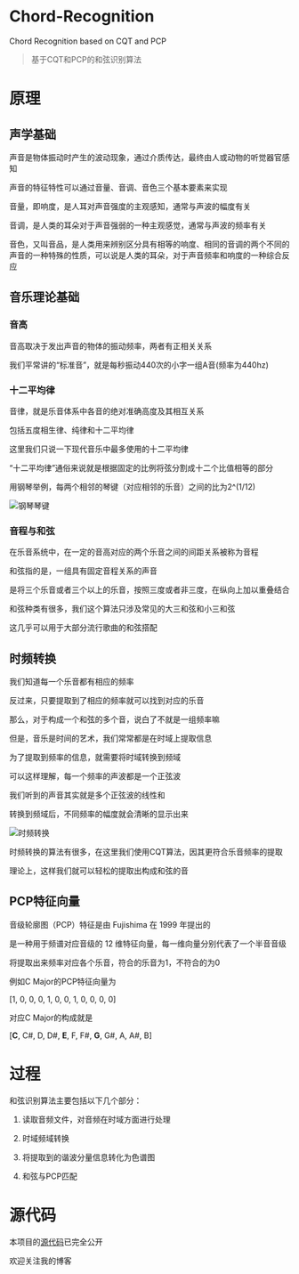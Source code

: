 # Chord-Recognition
Chord Recognition based on CQT and PCP

> 基于CQT和PCP的和弦识别算法

# 原理
## 声学基础
声音是物体振动时产生的波动现象，通过介质传达，最终由人或动物的听觉器官感知

声音的特征特性可以通过音量、音调、音色三个基本要素来实现

音量，即响度，是人耳对声音强度的主观感知，通常与声波的幅度有关

音调，是人类的耳朵对于声音强弱的一种主观感觉，通常与声波的频率有关

音色，又叫音品，是人类用来辨别区分具有相等的响度、相同的音调的两个不同的声音的一种特殊的性质，可以说是人类的耳朵，对于声音频率和响度的一种综合反应

## 音乐理论基础
### 音高
音高取决于发出声音的物体的振动频率，两者有正相关关系

我们平常讲的“标准音”，就是每秒振动440次的小字一组A音(频率为440hz)

### 十二平均律
音律，就是乐音体系中各音的绝对准确高度及其相互关系

包括五度相生律、纯律和十二平均律

这里我们只说一下现代音乐中最多使用的十二平均律

“十二平均律”通俗来说就是根据固定的比例将弦分割成十二个比值相等的部分

用钢琴举例，每两个相邻的琴键（对应相邻的乐音）之间的比为2^(1/12)

![钢琴琴键](http://m.qpic.cn/psc?/V10DFE6N3uScTK/eUV4L3fpc9jygk8SN5vzkA.NglZZzV2.zhCMx2bhP0u02OrHK39xkbcCAFBJ9A5B5*TwfgevQO9jo2zPIOncJw!!/b&bo=WQXfAQAAAAADB6A!&rf=viewer_4)

### 音程与和弦
在乐音系统中，在一定的音高对应的两个乐音之间的间距关系被称为音程

和弦指的是，一组具有固定音程关系的声音

是将三个乐音或者三个以上的乐音，按照三度或者非三度，在纵向上加以重叠结合

和弦种类有很多，我们这个算法只涉及常见的大三和弦和小三和弦

这几乎可以用于大部分流行歌曲的和弦搭配

## 时频转换
我们知道每一个乐音都有相应的频率

反过来，只要提取到了相应的频率就可以找到对应的乐音

那么，对于构成一个和弦的多个音，说白了不就是一组频率嘛

但是，音乐是时间的艺术，我们常常都是在时域上提取信息

为了提取到频率的信息，就需要将时域转换到频域

可以这样理解，每一个频率的声波都是一个正弦波

我们听到的声音其实就是多个正弦波的线性和

转换到频域后，不同频率的幅度就会清晰的显示出来

![时频转换](http://m.qpic.cn/psc?/V10DFE6N3uScTK/eUV4L3fpc9jygk8SN5vzkN70WGEvCI5FC1B2Cc.c44ndNwCOFaSQktSC6aIPidx6qI5DYs4C*BMGU3LhbPo7vA!!/b&bo=lgMyAQAAAAADB4Q!&rf=viewer_4)

时频转换的算法有很多，在这里我们使用CQT算法，因其更符合乐音频率的提取

理论上，这样我们就可以轻松的提取出构成和弦的音

## PCP特征向量
音级轮廓图（PCP）特征是由 Fujishima 在 1999 年提出的

是一种用于频谱对应音级的 12 维特征向量，每一维向量分别代表了一个半音音级

将提取出来频率对应各个乐音，符合的乐音为1，不符合的为0

例如C Major的PCP特征向量为

[1, 0, 0, 0, 1, 0, 0, 1, 0, 0, 0, 0] 

对应C Major的构成就是

[**C**, C#, D, D#, **E**, F, F#, **G**, G#, A, A#, B]

# 过程
和弦识别算法主要包括以下几个部分：

1. 读取音频文件，对音频在时域方面进行处理

2. 时域频域转换

3. 将提取到的谐波分量信息转化为色谱图

4. 和弦与PCP匹配

# 源代码
本项目的[源代码](https://github.com/JasonCaoCJX/Chord-Recognition)已完全公开

欢迎关注我的博客
